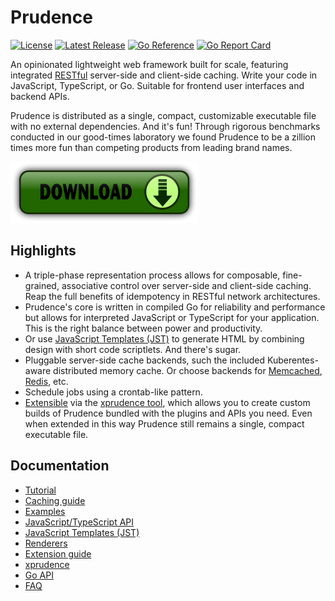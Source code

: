 Prudence
========

[![License](https://img.shields.io/badge/License-Apache%202.0-blue.svg)](https://opensource.org/licenses/Apache-2.0)
[![Latest Release](https://img.shields.io/github/release/tliron/prudence.svg)](https://github.com/tliron/prudence/releases/latest)
[![Go Reference](https://pkg.go.dev/badge/github.com/tliron/prudence.svg)](https://pkg.go.dev/github.com/tliron/prudence)
[![Go Report Card](https://goreportcard.com/badge/github.com/tliron/prudence)](https://goreportcard.com/report/github.com/tliron/prudence)

An opinionated lightweight web framework built for scale, featuring integrated
[RESTful](https://www.ics.uci.edu/~fielding/pubs/dissertation/rest_arch_style.htm) server-side and
client-side caching. Write your code in JavaScript, TypeScript, or Go. Suitable for frontend user
interfaces and backend APIs.

Prudence is distributed as a single, compact, customizable executable file with no external dependencies.
And it's fun! Through rigorous benchmarks conducted in our good-times laboratory we found Prudence to be
a zillion times more fun than competing products from leading brand names.

[![Download](assets/media/download.png "Download")](https://github.com/tliron/prudence/releases)


Highlights
----------

* A triple-phase representation process allows for composable, fine-grained, associative control over
  server-side and client-side caching. Reap the full benefits of idempotency in RESTful network
  architectures.
* Prudence's core is written in compiled Go for reliability and performance but allows for interpreted
  JavaScript or TypeScript for your application. This is the right balance between power and productivity.
* Or use [JavaScript Templates (JST)](jst/README.md) to generate HTML by combining design with short
  code scriptlets. And there's sugar.
* Pluggable server-side cache backends, such the included Kuberentes-aware distributed memory cache.
  Or choose backends for [Memcached](https://memcached.org/), [Redis](https://redis.io/), etc.
* Schedule jobs using a crontab-like pattern.
* [Extensible](platform/README.md) via the [xprudence tool](xprudence/README.md), which allows you
  to create custom builds of Prudence bundled with the plugins and APIs you need. Even when extended in
  this way Prudence still remains a single, compact executable file.


Documentation
-------------

* [Tutorial](TUTORIAL.md)
* [Caching guide](CACHING.md)
* [Examples](examples/README.md)
* [JavaScript/TypeScript API](https://prudence.threecrickets.com/assets/typescript/prudence/docs/)
* [JavaScript Templates (JST)](jst/README.md)
* [Renderers](render/README.md)
* [Extension guide](platform/README.md)
* [xprudence](xprudence/README.md)
* [Go API](https://pkg.go.dev/github.com/tliron/prudence)
* [FAQ](FAQ.md)
